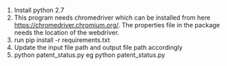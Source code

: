 1. Install python 2.7
2. This program needs chromedriver which can be installed from here https://chromedriver.chromium.org/. 
   The properties file in the package needs the location of the webdriver.   
3. run pip install -r requirements.txt
4. Update the input file path and output file path accordingly   
5. python patent_status.py     eg python patent_status.py 
